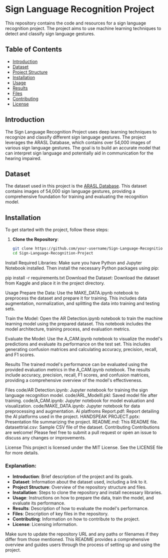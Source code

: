 # Sign Language Recognition Project

This repository contains the code and resources for a sign language recognition project. The project aims to use machine learning techniques to detect and classify sign language gestures.

## Table of Contents

- [Introduction](#introduction)
- [Dataset](#dataset)
- [Project Structure](#project-structure)
- [Installation](#installation)
- [Usage](#usage)
- [Results](#results)
- [Files](#files)
- [Contributing](#contributing)
- [License](#license)

## Introduction

The Sign Language Recognition Project uses deep learning techniques to recognize and classify different sign language gestures. The project leverages the ARASL Database, which contains over 54,000 images of various sign language gestures. The goal is to build an accurate model that can interpret sign language and potentially aid in communication for the hearing impaired.

## Dataset

The dataset used in this project is the [ARASL Database](https://www.kaggle.com/datasets/cherryshad0/arasl-database-54k-final). This dataset contains images of 54,000 sign language gestures, providing a comprehensive foundation for training and evaluating the recognition model.


## Installation

To get started with the project, follow these steps:

1. **Clone the Repository**:
   ```bash
   git clone https://github.com/your-username/Sign-Language-Recognition-Project.git
   cd Sign-Language-Recognition-Project
Install Required Libraries:
Make sure you have Python and Jupyter Notebook installed. Then install the necessary Python packages using pip:

pip install -r requirements.txt
Download the Dataset:
Download the dataset from Kaggle and place it in the project directory.

Usage
Prepare the Data:
Use the MAKE_DATA.ipynb notebook to preprocess the dataset and prepare it for training. This includes data augmentation, normalization, and splitting the data into training and testing sets.

Train the Model:
Open the AR Detection.ipynb notebook to train the machine learning model using the prepared dataset. This notebook includes the model architecture, training process, and evaluation metrics.

Evaluate the Model:
Use the A_CAM.ipynb notebook to visualize the model's predictions and evaluate its performance on the test set. This includes generating confusion matrices and calculating accuracy, precision, recall, and F1 scores.

Results
The trained model's performance can be evaluated using the provided evaluation metrics in the A_CAM.ipynb notebook. The results include accuracy, precision, recall, F1 scores, and confusion matrices, providing a comprehensive overview of the model's effectiveness.

Files
code/AR Detection.ipynb: Jupyter notebook for training the sign language recognition model.
code/ARL_Modelll.pkl: Saved model file after training.
code/A_CAM.ipynb: Jupyter notebook for model evaluation and visualization.
code/MAKE_DATA.ipynb: Jupyter notebook for data preprocessing and augmentation.
Ai platfroms Report.pdf: Report detailing the AI platforms used in the project.
HANDSPEAK PROJECT.pptx: Presentation file summarizing the project.
README.md: This README file.
datasettrial.csv: Sample CSV file of the dataset.
Contributing
Contributions are welcome! Please feel free to submit a pull request or open an issue to discuss any changes or improvements.

License
This project is licensed under the MIT License. See the LICENSE file for more details.


### Explanation:
- **Introduction**: Brief description of the project and its goals.
- **Dataset**: Information about the dataset used, including a link to it.
- **Project Structure**: Overview of the repository structure and files.
- **Installation**: Steps to clone the repository and install necessary libraries.
- **Usage**: Instructions on how to prepare the data, train the model, and evaluate its performance.
- **Results**: Description of how to evaluate the model's performance.
- **Files**: Description of key files in the repository.
- **Contributing**: Information on how to contribute to the project.
- **License**: Licensing information.

Make sure to update the repository URL and any paths or filenames if they differ from those mentioned. This README provides a comprehensive overview and guides users through the process of setting up and using the project.
